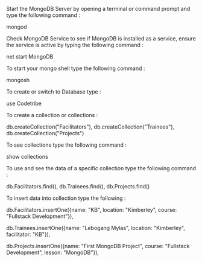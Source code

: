 Start the MongoDB Server by opening a terminal or command prompt and type the following command :

mongod

Check MongoDB Service to see if MongoDB is installed as a service, ensure the service is active by typing the following command :

net start MongoDB

To start your mongo shell type the following command :

mongosh

To create or switch to Database type :

use Codetribe

To create a collection or collections :

db.createCollection("Facilitators"),
db.createCollection("Trainees"), 
db.createCollection("Projects")

To see collections type  the following command :

show collections

To use and see the data of a specific collection type  the following command :

db.Facilitators.find(),
db.Trainees.find(),
db.Projects.find()

To insert data into collection type the following :

db.Facilitators.insertOne({name: "KB", location: "Kimberley", course: "Fullstack Development"}),

db.Trainees.insertOne({name: "Lebogang Mylas", location: "Kimberley", facilitator: "KB"}),

db.Projects.insertOne({name: "First MongoDB Project", course: "Fullstack Development", lesson: "MongoDB"}),